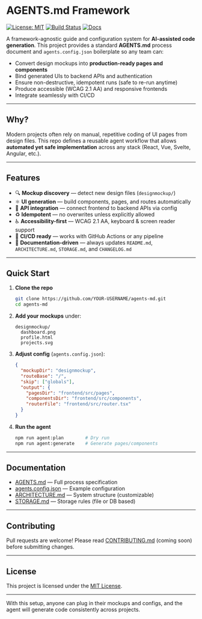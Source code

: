 # AGENTS.md Framework

[![License: MIT](https://img.shields.io/badge/License-MIT-blue.svg)](LICENSE)
[![Build Status](https://img.shields.io/github/actions/workflow/status/Marcus-Jenshaug/AGENTS.md/ci.yml?branch=main)](https://github.com/YOUR-USERNAME/YOUR-REPO/actions)
[![Docs](https://img.shields.io/badge/docs-online-green.svg)](#documentation)

A framework-agnostic guide and configuration system for **AI-assisted code generation**.
This project provides a standard **AGENTS.md** process document and `agents.config.json` boilerplate so any team can:

* Convert design mockups into **production-ready pages and components**
* Bind generated UIs to backend APIs and authentication
* Ensure non-destructive, idempotent runs (safe to re-run anytime)
* Produce accessible (WCAG 2.1 AA) and responsive frontends
* Integrate seamlessly with CI/CD

---

## Why?

Modern projects often rely on manual, repetitive coding of UI pages from design files.
This repo defines a reusable agent workflow that allows **automated yet safe implementation** across any stack (React, Vue, Svelte, Angular, etc.).

---

## Features

* 🔍 **Mockup discovery** — detect new design files (`designmockup/`)
* ⚛️ **UI generation** — build components, pages, and routes automatically
* 🔗 **API integration** — connect frontend to backend APIs via config
* ♻️ **Idempotent** — no overwrites unless explicitly allowed
* ♿ **Accessibility-first** — WCAG 2.1 AA, keyboard & screen reader support
* 🚀 **CI/CD ready** — works with GitHub Actions or any pipeline
* 📖 **Documentation-driven** — always updates `README.md`, `ARCHITECTURE.md`, `STORAGE.md`, and `CHANGELOG.md`

---

## Quick Start

1. **Clone the repo**

   ```bash
   git clone https://github.com/YOUR-USERNAME/agents-md.git
   cd agents-md
   ```

2. **Add your mockups** under:

   ```
   designmockup/
     dashboard.png
     profile.html
     projects.svg
   ```

3. **Adjust config** (`agents.config.json`):

   ```json
   {
     "mockupDir": "designmockup",
     "routeBase": "/",
     "skip": ["globals"],
     "output": {
       "pagesDir": "frontend/src/pages",
       "componentsDir": "frontend/src/components",
       "routerFile": "frontend/src/router.tsx"
     }
   }
   ```

4. **Run the agent**

   ```bash
   npm run agent:plan        # Dry run
   npm run agent:generate    # Generate pages/components
   ```

---

## Documentation

* [AGENTS.md](./AGENTS.md) — Full process specification
* [agents.config.json](./agents.config.json) — Example configuration
* [ARCHITECTURE.md](./ARCHITECTURE.md) — System structure (customizable)
* [STORAGE.md](./STORAGE.md) — Storage rules (file or DB based)

---

## Contributing

Pull requests are welcome!
Please read [CONTRIBUTING.md](./CONTRIBUTING.md) (coming soon) before submitting changes.

---

## License

This project is licensed under the [MIT License](./LICENSE).

---

With this setup, anyone can plug in their mockups and configs, and the agent will generate code consistently across projects.
